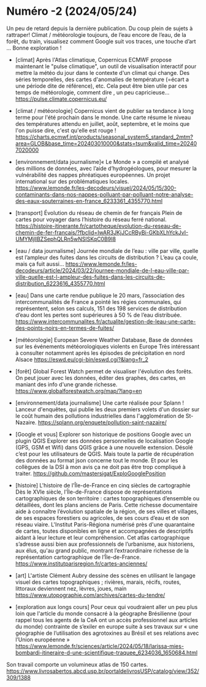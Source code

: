 # Numéro -2 (2024/05/24)

Un peu de retard depuis la dernière publication. Du coup plein de sujets à rattraper! Climat / météorologie toujours, de l’eau encore de l’eau, de la forêt, du train, visualisez comment Google suit vos traces, une touche d’art …
Bonne exploration !


- [climat] Après l'Atlas climatique, Copernicus ECMWF propose maintenant le "pulse climatique", un outil de visualisation interactif pour mettre la météo du jour dans le contexte d'un climat qui change. Des séries temporelles, des cartes d'anomalies de température (=écart a une période dite de référence), etc.
Cela peut être bien utile par ces temps de météorologie, comment dire , un peu capricieuse…
https://pulse.climate.copernicus.eu/

- [climat / météorologie] Copernicus vient de publier sa tendance à long terme pour l'été prochain dans le monde. Une carte résume le niveau des températures attendu en juillet, août, septembre, et le moins que l'on puisse dire, c'est qu'elle est rouge !
https://charts.ecmwf.int/products/seasonal_system5_standard_2mtm?area=GLOB&base_time=202403010000&stats=tsum&valid_time=202407020000


- [environnement/data journalisme]« Le Monde » a compilé et analysé des millions de données, avec l’aide d’hydrogéologues, pour mesurer la vulnérabilité des nappes phréatiques européennes.
Un projet international sur des problématiques locales.
https://www.lemonde.fr/les-decodeurs/visuel/2024/05/15/300-contaminants-dans-nos-nappes-polluant-par-polluant-notre-analyse-des-eaux-souterraines-en-france_6233361_4355770.html

- [transport] Évolution du réseau de chemin de fer français
Plein de cartes pour voyager dans l’histoire du réseau ferré national.
https://histoire-itinerante.fr/cartotheque/evolution-du-reseau-de-chemin-de-fer-francais/?fbclid=IwAR3JKjJCcRByBi-GKbXLhYckJvI-UMYMjllBZSephQLRn5wNSlSKqC0B9I8

- [eau / data journalisme] Journée mondiale de l’eau : ville par ville, quelle est l’ampleur des fuites dans les circuits de distribution ?
L’eau ça coule, mais ça fuit aussi…
https://www.lemonde.fr/les-decodeurs/article/2024/03/22/journee-mondiale-de-l-eau-ville-par-ville-quelle-est-l-ampleur-des-fuites-dans-les-circuits-de-distribution_6223616_4355770.html

- [eau] Dans une carte rendue publique le 20 mars, l’association des intercommunalités de France a pointé les régies communales, qui représentent, selon ses calculs, 151 des 198 services de distribution d’eau dont les pertes sont supérieures à 50 % de l’eau distribuée.
https://www.intercommunalites.fr/actualite/gestion-de-leau-une-carte-des-points-noirs-en-termes-de-fuites/

- [météorologie] European Severe Weather Database, Base de données sur les événements météorologiques violents en Europe
Très intéressant à consulter notamment après les épisodes de précipitation en nord Alsace
https://eswd.eu/cgi-bin/eswd.cgi?&lang=fr_2

- [forêt]  Global Forest Watch permet de visualiser l'évolution des forêts. 
On peut jouer avec les données, éditer des graphes, des cartes, en maniant des info d'une grande richesse.
https://www.globalforestwatch.org/map/?lang=en

- [environnement/data journalisme] Une carte réalisée pour Splann ! Lanceur d'enquêtes, qui publie les deux premiers volets d'un dossier sur le coût humain des pollutions industrielles dans l'agglomération de St-Nazaire.
https://splann.org/enquete/pollution-saint-nazaire/

- [Google et vous] Explorer son historique de positions Google avec un plugin QGIS
Explorer ses données personnelles de localisation Google (GPS, GSM et Wifi) dans QGIS grâce à une nouvelle extension. Désolé c’est pour les utilisateurs de QGIS. Mais toute la partie de récupération des données au format json concerne tout le monde. Et pour les collègues de la DSI à mon avis ça ne doit pas être trop compliqué à traiter.
https://github.com/mastersigat/ExploGooglePosition

- [histoire] L'histoire de l'Île-de-France en cinq siècles de cartographie
Dès le XVIe siècle, l'Île-de-France dispose de représentations cartographiques de son territoire : cartes topographiques d’ensemble ou détaillées, dont les plans anciens de Paris. Cette richesse documentaire aide à connaître l’évolution spatiale de la région, de ses villes et villages, de ses espaces forestiers ou agricoles, de ses cours d’eau et de son réseau viaire.
L'Institut Paris-Régiona numérisé près d'une quarantaine de cartes, toutes disponibles en ligne et accompagnées de descriptifs aidant à leur lecture et leur compréhension. Cet atlas cartographique s’adresse aussi bien aux professionnels de l’urbanisme, aux historiens, aux élus, qu'au grand public, montrant l’extraordinaire richesse de la représentation cartographique de l’Île-de-France.
https://www.institutparisregion.fr/cartes-anciennes/

- [art] L'artiste Clément Aubry dessine des scènes en utilisant le langage visuel des cartes topographiques ; rivières, marais, récifs, routes, littoraux deviennent nez, lèvres, joues, main
https://www.utopographie.com/archives/cartes-du-tendre/

- [exploration aux longs cours] Pour ceux qui voudraient aller un peu plus loin que l'article du monde consacré à la géographe Brésilienne (pour rappel tous les agents de la CeA ont un accès professionnel aux articles du monde) contrainte de s’exiler en europe suite à ses travaux sur « une géographie de l’utilisation des agrotoxines au Brésil et ses relations avec l’Union européenne »
https://www.lemonde.fr/sciences/article/2024/05/18/larissa-mies-bombardi-itineraire-d-une-scientifique-traquee_6234036_1650684.html

Son travail comporte un volumineux atlas de 150 cartes.
https://www.livrosabertos.abcd.usp.br/portaldelivrosUSP/catalog/view/352/309/1388

